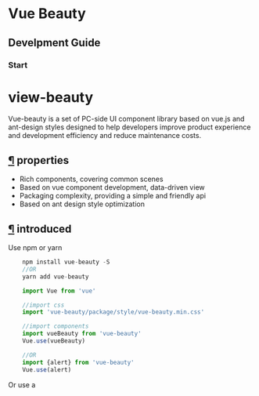 # Vue Beauty

## Develpment Guide

### Start

# view-beauty

Vue-beauty is a set of PC-side UI component library based on vue.js and ant-design styles designed to help developers improve product experience and development efficiency and reduce maintenance costs.

## [¶](https://fe-driver.github.io/vue-beauty/#te-xing) properties

- Rich components, covering common scenes
- Based on vue component development, data-driven view
- Packaging complexity, providing a simple and friendly api
- Based on ant design style optimization

## [¶](https://fe-driver.github.io/vue-beauty/#yin-ru) introduced

Use npm or yarn

```javascript
    npm install vue-beauty -S 
    //OR
    yarn add vue-beauty

    import Vue from 'vue'

    //import css
    import 'vue-beauty/package/style/vue-beauty.min.css'

    //import components
    import vueBeauty from 'vue-beauty'
    Vue.use(vueBeauty)

    //OR
    import {alert} from 'vue-beauty'
    Vue.use(alert)
```

Or use a <script> global reference

```
    <link rel="stylesheet" href="vue-beauty.min.css"> 
    <script type="text/javascript" src="vue-beauty.min.js"></script> 
```

Example

```
    <template>
        <v-button>按钮</v-button>
    </template>
```

effect
Buttons

## [¶](https://fe-driver.github.io/vue-beauty/#ban-ben) version

 

![img](http://img.shields.io/npm/v/vue-beauty.svg)

 

 

 

## [¶](https://fe-driver.github.io/vue-beauty/#liu-lan-qi-zhi-chi) Browser Support

Chrome, firefox, IE is not supported (planned to support IE11+)

## [¶](https://fe-driver.github.io/vue-beauty/#xiang-guan-lian-jie) Related Links

- [Vue official website](http://cn.vuejs.org/)
- [awesome vue](https://github.com/vuejs/awesome-vue)
- [Getting Started with ES2015](http://es6.ruanyifeng.com/)
- [webpack](https://doc.webpack-china.org/)

## [¶](https://fe-driver.github.io/vue-beauty/#xiang-guan-kai-yuan-xiang-mu) related open source projects

The vue-beauty part code refers to the following items:

- [Ant Design](https://github.com/ant-design/ant-design/)
- [Element](https://github.com/ElemeFE/element)
- [view-ANTD](https://github.com/okoala/vue-antd)
- [iview](https://github.com/iview/iview)

## [¶](https://fe-driver.github.io/vue-beauty/#shui-zai-shi-yong) Who uses

- [Huitong world](http://www.g7.com.cn/)





## When to Use

- Need to indicate switching state/switching between two states;
- And `checkbox`the difference is switched `switch`directly trigger state changes, and `checkbox`are generally used for status flags, and commit operations require complex.

## [¶](https://fe-driver.github.io/vue-beauty/#dai-ma-yan-shi) code demonstrates

#### simple

The simplest usage.

Toggle disabled

#### unavailable

Switch failure state.

turn off 

#### Text and icons

With text and icons.

#### Two sizes

`size='small'` Said small switch

 Get status code

#### Custom status value

Property Name: The `true-value` `false-value`
following example defines: 1 when checked, 0 if not 
selected